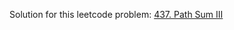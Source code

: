 Solution for this leetcode problem: [437. Path Sum III](https://leetcode.com/problems/path-sum-iii/)
